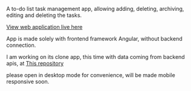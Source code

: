 A to-do list task management app, allowing adding, deleting, archiving, editing and deleting
the tasks.

<a href="https://todo-list-sunilpoudel.netlify.app/">View web application live here</a>

App is made solely with frontend framework Angular, without backend connection.

I am working on its clone app, this time with data coming from backend apis, at
<a href="https://github.com/sunil-poudel/to-do-list-revised">This repository</a>

please open in desktop mode for convenience, will be made
mobile responsive soon.

[//]: # (under maintenance)
